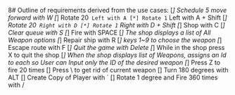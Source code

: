 8# Outline of requirements derived from the use cases:
[*] Schedule 5 move forward with W
[*] Rotate 20` Left with A
[*] Rotate 1` Left with A + Shift
[*] Rotate 20` Right with D
[*] Rotate 1` Right with D + Shift
[*] Shop with C
[*] Clear queue with S
[*] Fire with SPACE
[*] The shop displays a list of All Weapon options
[*] Repair ship with R
[*] keys 1~9 to choose the weapon
[*] Escape route with F
[*] Quit the game with Delete
[*] While in the shop press X to quit the shop
[*] When the shop displays list of Weapons, assigns an Id to each so User can Input only the ID of the desired weapon
[*] Press Z to fire 20 times
[] Press \ to get rid of current weapon
[] Turn 180 degrees with ALT
[] Create Copy of Player with `
[] Rotate 1 degree and Fire 360 times with /

